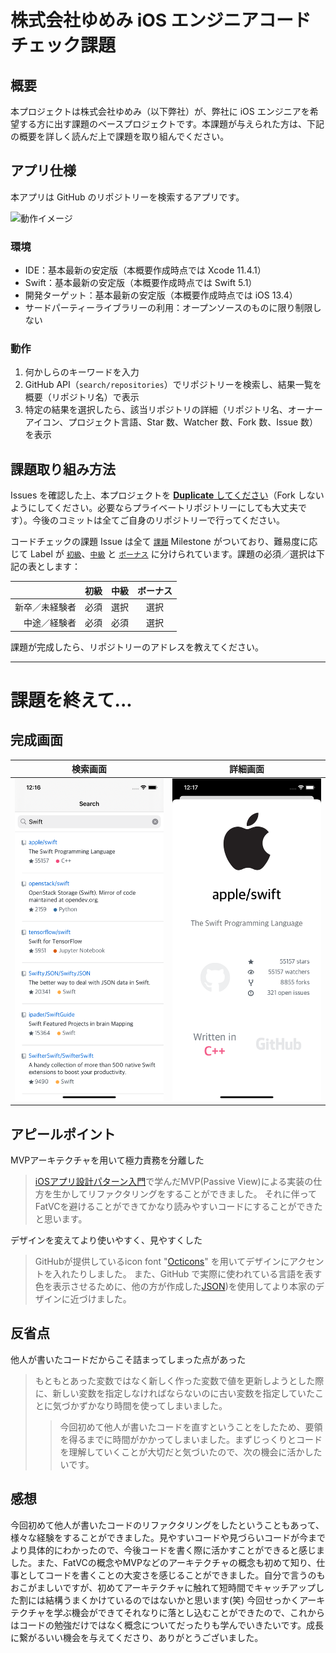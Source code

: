 # 株式会社ゆめみ iOS エンジニアコードチェック課題

## 概要

本プロジェクトは株式会社ゆめみ（以下弊社）が、弊社に iOS エンジニアを希望する方に出す課題のベースプロジェクトです。本課題が与えられた方は、下記の概要を詳しく読んだ上で課題を取り組んでください。

## アプリ仕様

本アプリは GitHub のリポジトリーを検索するアプリです。

![動作イメージ](README_Images/app.gif)

### 環境

- IDE：基本最新の安定版（本概要作成時点では Xcode 11.4.1）
- Swift：基本最新の安定版（本概要作成時点では Swift 5.1）
- 開発ターゲット：基本最新の安定版（本概要作成時点では iOS 13.4）
- サードパーティーライブラリーの利用：オープンソースのものに限り制限しない

### 動作

1. 何かしらのキーワードを入力
2. GitHub API（`search/repositories`）でリポジトリーを検索し、結果一覧を概要（リポジトリ名）で表示
3. 特定の結果を選択したら、該当リポジトリの詳細（リポジトリ名、オーナーアイコン、プロジェクト言語、Star 数、Watcher 数、Fork 数、Issue 数）を表示

## 課題取り組み方法

Issues を確認した上、本プロジェクトを [**Duplicate** してください](https://help.github.com/en/github/creating-cloning-and-archiving-repositories/duplicating-a-repository)（Fork しないようにしてください。必要ならプライベートリポジトリーにしても大丈夫です）。今後のコミットは全てご自身のリポジトリーで行ってください。

コードチェックの課題 Issue は全て [`課題`](https://github.com/yumemi/ios-engineer-codecheck/milestone/1) Milestone がついており、難易度に応じて Label が [`初級`](https://github.com/yumemi/ios-engineer-codecheck/issues?q=is%3Aopen+is%3Aissue+label%3A初級+milestone%3A課題)、[`中級`](https://github.com/yumemi/ios-engineer-codecheck/issues?q=is%3Aopen+is%3Aissue+label%3A中級+milestone%3A課題+) と [`ボーナス`](https://github.com/yumemi/ios-engineer-codecheck/issues?q=is%3Aopen+is%3Aissue+label%3Aボーナス+milestone%3A課題+) に分けられています。課題の必須／選択は下記の表とします：

|   | 初級 | 中級 | ボーナス
|--:|:--:|:--:|:--:|
| 新卒／未経験者 | 必須 | 選択 | 選択 |
| 中途／経験者 | 必須 | 必須 | 選択 |

課題が完成したら、リポジトリーのアドレスを教えてください。

---------------------------------------

# 課題を終えて...

## 完成画面
|検索画面|詳細画面| 
|-----------|------------|
|![検索画面](README_Images/searchView.png)|![詳細画面](README_Images/detailView.png)|

## アピールポイント
MVPアーキテクチャを用いて極力責務を分離した
> [iOSアプリ設計パターン入門](https://peaks.cc/books/iOS_architecture)で学んだMVP(Passive View)による実装の仕方を生かしてリファクタリングをすることができました。
> それに伴ってFatVCを避けることができてかなり読みやすいコードにすることができたと思います。


デザインを変えてより使いやすく、見やすくした
> GitHubが提供しているicon font "[Octicons](https://octicons-primer.vercel.app/octicons/)" を用いてデザインにアクセントを入れたりしました。
> また、GitHub で実際に使われている言語を表す色を表示させるために、他の方が作成した[JSON](https://github.com/doda/github-language-colors/blob/master/colors.json))を使用してより本家のデザインに近づけました。
> 

## 反省点
他人が書いたコードだからこそ詰まってしまった点があった
> もともとあった変数ではなく新しく作った変数で値を更新しようとした際に、新しい変数を指定しなければならないのに古い変数を指定していたことに気づかずかなり時間を使ってしまいました。
>> 今回初めて他人が書いたコードを直すということをしたため、要領を得るまでに時間がかかってしまいました。まずじっくりとコードを理解していくことが大切だと気づいたので、次の機会に活かしたいです。


## 感想
今回初めて他人が書いたコードのリファクタリングをしたということもあって、様々な経験をすることができました。見やすいコードや見づらいコードが今までより具体的にわかったので、今後コードを書く際に活かすことができると感じました。また、FatVCの概念やMVPなどのアーキテクチャの概念も初めて知り、仕事としてコードを書くことの大変さを感じることができました。自分で言うのもおこがましいですが、初めてアーキテクチャに触れて短時間でキャッチアップした割には結構うまくかけているのではないかと思います(笑) 今回せっかくアーキテクチャを学ぶ機会ができてそれなりに落とし込むことができたので、これからはコードの勉強だけではなく概念についてだったりも学んでいきたいです。成長に繋がるいい機会を与えてくださり、ありがとうございました。



